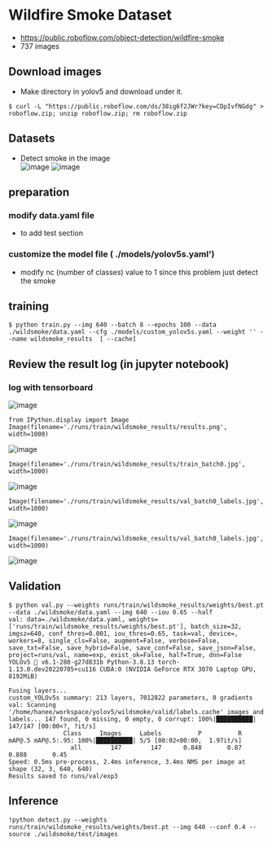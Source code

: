 # Wildfire Smoke Dataset
- https://public.roboflow.com/object-detection/wildfire-smoke
- 737 images

## Download images
- Make directory in yolov5 and download under it. 
```
$ curl -L "https://public.roboflow.com/ds/38ig6f2JWr?key=CDpIvfNGdg" > roboflow.zip; unzip roboflow.zip; rm roboflow.zip
```

## Datasets
- Detect smoke in the image <br>
![image](https://user-images.githubusercontent.com/106988650/178039946-56282ab9-bfeb-4055-b42e-2bc1244de950.png)
![image](https://user-images.githubusercontent.com/106988650/178040027-a848ccad-2265-46b2-9cb0-08bc54799be3.png)


## preparation
### modify data.yaml file
- to add test section

### customize the model file ( ./models/yolov5s.yaml')
- modify nc (number of classes) value to 1 since this problem just detect the smoke 

## training 
```
$ python train.py --img 640 --batch 8 --epochs 100 --data ./wildsmoke/data.yaml --cfg ./models/custom_yolov5s.yaml --weight '' --name wildsmoke_results  [ --cache]
```

## Review the result log (in jupyter notebook)
### log with tensorboard
![image](https://user-images.githubusercontent.com/106988650/178040927-032ff032-3709-41fa-b5f1-3d63c39839ea.png)

```
from IPython.display import Image
Image(filename='./runs/train/wildsmoke_results/results.png', width=1000)
```
![image](https://user-images.githubusercontent.com/106988650/178041044-563ebe56-5a05-4130-af3e-f7f742386af5.png)

```
Image(filename='./runs/train/wildsmoke_results/train_batch0.jpg', width=1000)
```
![image](https://user-images.githubusercontent.com/106988650/178041426-3169c1ac-3adb-4815-bf68-c24523ce0c97.png)


```
Image(filename='./runs/train/wildsmoke_results/val_batch0_labels.jpg', width=1000)
```
![image](https://user-images.githubusercontent.com/106988650/178041491-3f3c7839-31d7-4e7b-b844-3f262067490e.png)


```
Image(filename='./runs/train/wildsmoke_results/val_batch0_labels.jpg', width=1000)
```
![image](https://user-images.githubusercontent.com/106988650/178041539-9a927e5e-d01f-4722-b486-34bec8c7edf3.png)

## Validation
```
$ python val.py --weights runs/train/wildsmoke_results/weights/best.pt --data ./wildsmoke/data.yaml --img 640 --iou 0.65 --half
val: data=./wildsmoke/data.yaml, weights=['runs/train/wildsmoke_results/weights/best.pt'], batch_size=32, imgsz=640, conf_thres=0.001, iou_thres=0.65, task=val, device=, workers=8, single_cls=False, augment=False, verbose=False, save_txt=False, save_hybrid=False, save_conf=False, save_json=False, project=runs/val, name=exp, exist_ok=False, half=True, dnn=False
YOLOv5 🚀 v6.1-280-g27d831b Python-3.8.13 torch-1.13.0.dev20220705+cu116 CUDA:0 (NVIDIA GeForce RTX 3070 Laptop GPU, 8192MiB)

Fusing layers...
custom_YOLOv5s summary: 213 layers, 7012822 parameters, 0 gradients
val: Scanning '/home/hanee/workspace/yolov5/wildsmoke/valid/labels.cache' images and labels... 147 found, 0 missing, 0 empty, 0 corrupt: 100%|██████████| 147/147 [00:00<?, ?it/s]
               Class     Images     Labels          P          R     mAP@.5 mAP@.5:.95: 100%|██████████| 5/5 [00:02<00:00,  1.97it/s]
                 all        147        147      0.848       0.87      0.888       0.45
Speed: 0.5ms pre-process, 2.4ms inference, 3.4ms NMS per image at shape (32, 3, 640, 640)
Results saved to runs/val/exp3
```

## Inference
```
!python detect.py --weights runs/train/wildsmoke_results/weights/best.pt --img 640 --conf 0.4 --source ./wildsmoke/test/images

```



